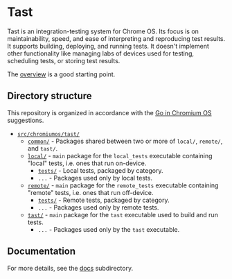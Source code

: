 # Tast

Tast is an integration-testing system for Chrome OS. Its focus is on
maintainability, speed, and ease of interpreting and reproducing test results.
It supports building, deploying, and running tests. It doesn't implement other
functionality like managing labs of devices used for testing, scheduling tests,
or storing test results.

The [overview] is a good starting point.

## Directory structure

This repository is organized in accordance with the [Go in Chromium OS]
suggestions.

*   [`src/chromiumos/tast/`](src/chromiumos/tast/)
    *   [`common/`](src/chromiumos/tast/common/) - Packages shared between two
        or more of `local/`, `remote/`, and `tast/`.
    *   [`local/`](src/chromiumos/tast/local/) - `main` package for the
        `local_tests` executable containing "local" tests, i.e. ones that run
        on-device.
        *   [`tests/`](src/chromiumos/tast/local/tests) - Local tests, packaged
            by category.
        *   `...` - Packages used only by local tests.
    *   [`remote/`](src/chromiumos/tast/remote/) - `main` package for the
        `remote_tests` executable containing "remote" tests, i.e. ones that run
        off-device.
        *   [`tests/`](src/chromiumos/tast/remote/tests/) - Remote tests,
            packaged by category.
        *   `...` - Packages used only by remote tests.
    *   [`tast/`](src/chromiumos/tast/tast) - `main` package for the `tast`
        executable used to build and run tests.
        *   `...` - Packages used only by the `tast` executable.

## Documentation

For more details, see the [docs](docs/) subdirectory.

[overview]: docs/overview.md
[Go in Chromium OS]: http://www.chromium.org/chromium-os/developer-guide/go-in-chromium-os
